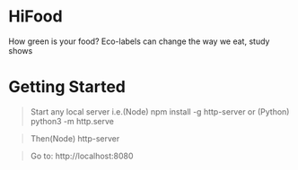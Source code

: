 # HiFood
How green is your food? Eco-labels can change the way we eat, study shows

# Getting Started

> Start any local server i.e.(Node) npm install -g http-server  or (Python) python3 -m http.serve

> Then(Node) http-server

> Go to: http://localhost:8080

